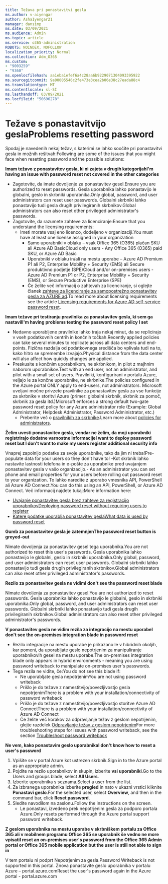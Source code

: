 ```yaml
---
title: Težava pri ponastavitvi gesla
ms.author: v-aiyengar
author: AshaIyengar21
manager: dansimp
ms.date: 03/09/2021
ms.audience: Admin
ms.topic: article
ms.service: o365-administration
ROBOTS: NOINDEX, NOFOLLOW
localization_priority: Normal
ms.collection: Adm_O365
ms.custom:
- "9003259"
- "9360"
ms.openlocfilehash: aa1eba1efef6a4c28aa6b9229071304093395922
ms.sourcegitcommit: 9a00005546c2fe473e3cea2b06e38c27eada88c4
ms.translationtype: MT
ms.contentlocale: sl-SI
ms.lasthandoff: 03/09/2021
ms.locfileid: "50696278"
---
```

# <a name="problems-resetting-password"></a><span data-ttu-id="2cd03-102">Težave s ponastavitvijo gesla</span><span class="sxs-lookup"><span data-stu-id="2cd03-102">Problems resetting password</span></span>

<span data-ttu-id="2cd03-103">Spodaj je navedenih nekaj težav, s katerimi se lahko soočite pri ponastavitvi gesla in možnih rešitvah:</span><span class="sxs-lookup"><span data-stu-id="2cd03-103">Following are some of the issues that you might face when resetting password and the possible solutions:</span></span>

<span data-ttu-id="2cd03-104">**Imam težavo z ponastavitev gesla, ki ni zajeta v drugih kategorijah**</span><span class="sxs-lookup"><span data-stu-id="2cd03-104">**I'm having an issue with password reset not covered in the other categories**</span></span>

- <span data-ttu-id="2cd03-105">Zagotovite, da imate dovoljenje za ponastavitev gesel.</span><span class="sxs-lookup"><span data-stu-id="2cd03-105">Ensure you are authorized to reset passwords.</span></span> <span data-ttu-id="2cd03-106">Gesla uporabnika lahko ponastavijo le globalni, geslo in skrbniki uporabnika.</span><span class="sxs-lookup"><span data-stu-id="2cd03-106">Only global, password, and user administrators can reset user passwords.</span></span> <span data-ttu-id="2cd03-107">Globalni skrbniki lahko ponastavijo tudi gesla drugih privilegiranih skrbnikov.</span><span class="sxs-lookup"><span data-stu-id="2cd03-107">Global administrators can also reset other privileged administrator's passwords.</span></span>
- <span data-ttu-id="2cd03-108">Zagotovite, da razumete zahteve za licenciranje:</span><span class="sxs-lookup"><span data-stu-id="2cd03-108">Ensure that you understand the licensing requirements:</span></span>
    - <span data-ttu-id="2cd03-109">Imeti morate vsaj eno licenco, dodeljeno v organizaciji.</span><span class="sxs-lookup"><span data-stu-id="2cd03-109">You must have at least one license assigned in your organization</span></span>
        - <span data-ttu-id="2cd03-110">Samo uporabniki v oblaku – vsak Office 365 (O365) plačan SKU ali Azure AD Basic</span><span class="sxs-lookup"><span data-stu-id="2cd03-110">Cloud only users - Any Office 365 (O365) paid SKU, or Azure AD Basic</span></span>
        - <span data-ttu-id="2cd03-111">Uporabniki v oblaku in/ali na mestu uporabe – Azure AD Premium P1 ali P2, Enterprise Mobility + Security (EMS) ali Secure produktivno podjetje (SPE)</span><span class="sxs-lookup"><span data-stu-id="2cd03-111">Cloud and/or on-premises users - Azure AD Premium P1 or P2, Enterprise Mobility + Security (EMS), or Secure Productive Enterprise (SPE)</span></span>
        - <span data-ttu-id="2cd03-112">Če želite več informacij o zahtevah za licenciranje, si oglejte članek [zahteve za licenciranje za samopostrežno ponastavitev gesla za AZURE ad](https://docs.microsoft.com/azure/active-directory/active-directory-passwords-licensing?WT.mc_id=Portal-Microsoft_Azure_Support).</span><span class="sxs-lookup"><span data-stu-id="2cd03-112">To read more about licensing requirements see the article [Licensing requirements for Azure AD self-service password reset](https://docs.microsoft.com/azure/active-directory/active-directory-passwords-licensing?WT.mc_id=Portal-Microsoft_Azure_Support).</span></span>

<span data-ttu-id="2cd03-113">**Imam težave pri testiranju pravilnika za ponastavitev gesla, ki sem ga nastavil**</span><span class="sxs-lookup"><span data-stu-id="2cd03-113">**I'm having problems testing the password reset policy I set**</span></span>

- <span data-ttu-id="2cd03-114">Nedavno uporabljene pravilnike lahko traja nekaj minut, da se replicirajo v vseh podatkovnih centrih in končnih točkah.</span><span class="sxs-lookup"><span data-stu-id="2cd03-114">Recently applied policies can take several minutes to replicate across all data centers and end-points.</span></span> <span data-ttu-id="2cd03-115">Fizična razdalja od podatkovnega središča bo vplivala tudi na to, kako hitro se spremembe izvajajo.</span><span class="sxs-lookup"><span data-stu-id="2cd03-115">Physical distance from the data center will also affect how quickly changes are applied.</span></span>
- <span data-ttu-id="2cd03-116">Preskusite s končnim uporabnikom, ne skrbnikom, in pilot z majhnim naborom uporabnikov.</span><span class="sxs-lookup"><span data-stu-id="2cd03-116">Test with an end user, not an administrator, and pilot with a small set of users.</span></span> <span data-ttu-id="2cd03-117">Pravilniki, konfigurirani v portalu Azure, veljajo le za končne uporabnike, ne skrbnike.</span><span class="sxs-lookup"><span data-stu-id="2cd03-117">The policies configured in the Azure portal ONLY apply to end-users, not administrators.</span></span> <span data-ttu-id="2cd03-118">Microsoft uveljavi močne privzete pravilnike za ponastavitev gesla za vse funkcije za skrbnike v storitvi Azure (primer: globalni skrbnik, skrbnik za pomoč, skrbnik za gesla itd.)</span><span class="sxs-lookup"><span data-stu-id="2cd03-118">Microsoft enforces a strong default two-gate password reset policy for any Azure administrator role (Example: Global Administrator, Helpdesk Administrator, Password Administrator, etc.)</span></span>
    - <span data-ttu-id="2cd03-119">Preberite več o [pravilnikih za skrbnike](https://docs.microsoft.com/azure/active-directory/active-directory-passwords-policy?WT.mc_id=Portal-Microsoft_Azure_Support#administrator-password-policy-differences).</span><span class="sxs-lookup"><span data-stu-id="2cd03-119">Learn more about [policies for administrators](https://docs.microsoft.com/azure/active-directory/active-directory-passwords-policy?WT.mc_id=Portal-Microsoft_Azure_Support#administrator-password-policy-differences).</span></span>

<span data-ttu-id="2cd03-120">**Želim uvesti ponastavitev gesla, vendar ne želim, da moji uporabniki registrirajo dodatne varnostne informacije**</span><span class="sxs-lookup"><span data-stu-id="2cd03-120">**I want to deploy password reset but I don't want to make my users register additional security info**</span></span>

<span data-ttu-id="2cd03-121">Vnaprej zapolnijo podatke za svoje uporabnike, tako da jim ni treba!</span><span class="sxs-lookup"><span data-stu-id="2cd03-121">Pre-populate data for your users so they don't have to!</span></span> <span data-ttu-id="2cd03-122">-Kot skrbnik lahko nastavite lastnosti telefona in e-pošte za uporabnike pred uvajanjem ponastavitev gesla v vašo organizacijo.</span><span class="sxs-lookup"><span data-stu-id="2cd03-122">- As an administrator you can set phone and email properties for your users before rolling out password reset to your organization.</span></span> <span data-ttu-id="2cd03-123">To lahko naredite z uporabo vmesnika API, PowerShell ali Azure AD Connect.</span><span class="sxs-lookup"><span data-stu-id="2cd03-123">You can do this using an API, PowerShell, or Azure AD Connect.</span></span> <span data-ttu-id="2cd03-124">Več informacij najdete tukaj:</span><span class="sxs-lookup"><span data-stu-id="2cd03-124">More information here:</span></span>
- [<span data-ttu-id="2cd03-125">Uvajanje ponastavitev gesla brez zahteve za registracijo uporabnikov</span><span class="sxs-lookup"><span data-stu-id="2cd03-125">Deploying password reset without requiring users to register</span></span>](https://docs.microsoft.com/azure/active-directory/active-directory-passwords-policy?WT.mc_id=Portal-Microsoft_Azure_Support#administrator-password-policy-differences)
- [<span data-ttu-id="2cd03-126">Katere podatke uporablja ponastavitev gesla</span><span class="sxs-lookup"><span data-stu-id="2cd03-126">What data is used by password reset</span></span>](https://docs.microsoft.com/azure/active-directory/active-directory-passwords-data?WT.mc_id=Portal-Microsoft_Azure_Support)

<span data-ttu-id="2cd03-127">**Gumb za ponastavitev gesla je zatemnjen**</span><span class="sxs-lookup"><span data-stu-id="2cd03-127">**The password reset button is greyed-out**</span></span>

<span data-ttu-id="2cd03-128">Nimate dovoljenja za ponastavitev gesel tega uporabnika.</span><span class="sxs-lookup"><span data-stu-id="2cd03-128">You are not authorized to reset this user's passwords.</span></span> <span data-ttu-id="2cd03-129">Gesla uporabnika lahko ponastavijo le globalni, geslo in skrbniki uporabnika.</span><span class="sxs-lookup"><span data-stu-id="2cd03-129">Only global, password, and user administrators can reset user passwords.</span></span> <span data-ttu-id="2cd03-130">Globalni skrbniki lahko ponastavijo tudi gesla drugih privilegiranih skrbnikov.</span><span class="sxs-lookup"><span data-stu-id="2cd03-130">Global administrators can also reset other privileged administrator's passwords.</span></span>

<span data-ttu-id="2cd03-131">**Rezilo za ponastavitev gesla ne vidim**</span><span class="sxs-lookup"><span data-stu-id="2cd03-131">**I don't see the password reset blade**</span></span>

<span data-ttu-id="2cd03-132">Nimate dovoljenja za ponastavitev gesel.</span><span class="sxs-lookup"><span data-stu-id="2cd03-132">You are not authorized to reset passwords.</span></span> <span data-ttu-id="2cd03-133">Gesla uporabnika lahko ponastavijo le globalni, geslo in skrbniki uporabnika.</span><span class="sxs-lookup"><span data-stu-id="2cd03-133">Only global, password, and user administrators can reset user passwords.</span></span> <span data-ttu-id="2cd03-134">Globalni skrbniki lahko ponastavijo tudi gesla drugih privilegiranih skrbnikov.</span><span class="sxs-lookup"><span data-stu-id="2cd03-134">Global administrators can also reset other privileged administrator's passwords.</span></span>

<span data-ttu-id="2cd03-135">**V ponastavitev gesla ne vidim rezila za integracijo na mestu uporabe**</span><span class="sxs-lookup"><span data-stu-id="2cd03-135">**I don't see the on-premises integration blade in password reset**</span></span>

- <span data-ttu-id="2cd03-136">Rezilo integracije na mestu uporabe je prikazano le v hibridnih okoljih, kar pomeni, da uporabljate geslo nepotrjenim za manipuliranje uporabnikovih gesel na mestu uporabe.</span><span class="sxs-lookup"><span data-stu-id="2cd03-136">The on-premises integration blade only appears in hybrid environments - meaning you are using password writeback to manipulate on-premises user's passwords.</span></span>
- <span data-ttu-id="2cd03-137">Tega rezila ne vidite, če:</span><span class="sxs-lookup"><span data-stu-id="2cd03-137">You do not see this blade if:</span></span>
    - <span data-ttu-id="2cd03-138">Ne uporabljate gesla nepotrjenim</span><span class="sxs-lookup"><span data-stu-id="2cd03-138">You are not using password writeback</span></span>
    - <span data-ttu-id="2cd03-139">Prišlo je do težave z namestitvijo/povezljivostjo gesla nepotrjenim</span><span class="sxs-lookup"><span data-stu-id="2cd03-139">There is a problem with your installation/connectivity of password writeback</span></span>
    - <span data-ttu-id="2cd03-140">Prišlo je do težave z namestitvijo/povezljivostjo storitve Azure AD Connect</span><span class="sxs-lookup"><span data-stu-id="2cd03-140">There is a problem with your installation/connectivity of Azure AD Connect</span></span>
    - <span data-ttu-id="2cd03-141">Če želite več korakov za odpravljanje težav z geslom nepotrjenim, glejte razdelek [Odpravljanje težav z geslom nepotrjenim](https://docs.microsoft.com/azure/active-directory/active-directory-passwords-data?WT.mc_id=Portal-Microsoft_Azure_Support)</span><span class="sxs-lookup"><span data-stu-id="2cd03-141">For more troubleshooting steps for issues with password writeback, see the section [Troubleshoot password writeback](https://docs.microsoft.com/azure/active-directory/active-directory-passwords-data?WT.mc_id=Portal-Microsoft_Azure_Support)</span></span>

<span data-ttu-id="2cd03-142">**Ne vem, kako ponastavim geslo uporabnika**</span><span class="sxs-lookup"><span data-stu-id="2cd03-142">**I don't know how to reset a user's password**</span></span>

1. <span data-ttu-id="2cd03-143">Vpišite se v portal Azure kot ustrezen skrbnik.</span><span class="sxs-lookup"><span data-stu-id="2cd03-143">Sign in to the Azure portal as an appropriate admin.</span></span>
1. <span data-ttu-id="2cd03-144">Pojdite na rezilo uporabnikov in skupin, izberite **vsi uporabniki**.</span><span class="sxs-lookup"><span data-stu-id="2cd03-144">Go to the Users and groups blade, select **All Users**.</span></span>
1. <span data-ttu-id="2cd03-145">Izberite uporabnika s seznama.</span><span class="sxs-lookup"><span data-stu-id="2cd03-145">Select a user from the list.</span></span>
1. <span data-ttu-id="2cd03-146">Za izbranega uporabnika izberite **pregled** in nato v ukazni vrstici kliknite **Ponastavi geslo**.</span><span class="sxs-lookup"><span data-stu-id="2cd03-146">For the selected user, select **Overview**, and then in the command bar, click **Reset password**.</span></span>
1. <span data-ttu-id="2cd03-147">Sledite navodilom na zaslonu.</span><span class="sxs-lookup"><span data-stu-id="2cd03-147">Follow the instructions on the screen.</span></span>
    - <span data-ttu-id="2cd03-148">Le ponastavi, izvedeno prek nepotrjenim gesla za podporo portala Azure.</span><span class="sxs-lookup"><span data-stu-id="2cd03-148">Only resets performed through the Azure portal support password writeback.</span></span>

<span data-ttu-id="2cd03-149">**Z geslom uporabnika na mestu uporabe v skrbniškem portalu za Office 365 ali v mobilnem programu Office 365 se uporabnik še vedno ne more vpisati**</span><span class="sxs-lookup"><span data-stu-id="2cd03-149">**I reset an on-premises user's password from the Office 365 Admin portal or Office 365 mobile application but the user is still not able to sign in**</span></span>

<span data-ttu-id="2cd03-150">V tem portalu ni podprt Nepotrjenim za gesla.</span><span class="sxs-lookup"><span data-stu-id="2cd03-150">Password Writeback is not supported in this portal.</span></span> <span data-ttu-id="2cd03-151">Znova ponastavite geslo uporabnika v portalu Azure – portal.azure.com</span><span class="sxs-lookup"><span data-stu-id="2cd03-151">Reset the user's password again in the Azure portal - portal.azure.com</span></span>

